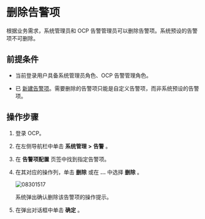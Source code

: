 删除告警项 
==========================

根据业务需求，系统管理员和 OCP 告警管理员可以删除告警项。系统预设的告警项不可删除。

前提条件 
-------------------------

* 当前登录用户具备系统管理员角色、OCP 告警管理角色。

  

* 已 [新建告警项](/zh-CN/3.ob-cloud-platform/9.use-alert-management/2.create-an-alarm-item.md)。需要删除的告警项只能是自定义告警项，而非系统预设的告警项。

  




操作步骤 
-------------------------

1. 登录 OCP。

   

2. 在左侧导航栏中单击 **系统管理** **\>** **告警** 。

   

3. 在 **告警项配置** 页签中找到指定告警项。

   

4. 在其对应的操作列，单击 **删除** 或在 **...** 中选择 **删除** 。

   ![08301517](https://help-static-aliyun-doc.aliyuncs.com/assets/img/zh-CN/2270562361/p313229.png)

   系统弹出确认删除该告警项的操作提示。
   




<!-- -->

5. 在弹出对话框中单击 **确定** 。

   



